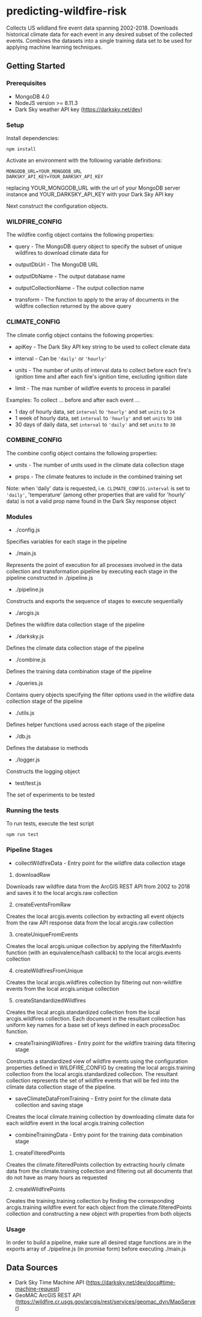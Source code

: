 # predicting-wildfire-risk

Collects US wildland fire event data spanning 2002-2018. Downloads historical climate data for each event in any desired subset of the collected events. Combines the datasets into a single training data set to be used for applying machine learning techniques.

## Getting Started

### Prerequisites

- MongoDB 4.0
- NodeJS version >= 8.11.3
- Dark Sky weather API key (https://darksky.net/dev)

### Setup

Install dependencies:

```
npm install
```

Activate an environment with the following variable definitions:
```
MONGODB_URL=YOUR_MONGODB_URL
DARKSKY_API_KEY=YOUR_DARKSKY_API_KEY
```
replacing YOUR_MONGODB_URL with the url of your MongoDB server instance and YOUR_DARKSKY_API_KEY with your Dark Sky API key

Next construct the configuration objects.

### WILDFIRE_CONFIG

The wildfire config object contains the following properties:

* query - The MongoDB query object to specify the subset of unique wildfires to download climate data for

* outputDbUrl - The MongoDB URL
    
* outputDbName - The output database name

* outputCollectionName - The output collection name

* transform - The function to apply to the array of documents in the wildfire collection returned by the above query

### CLIMATE_CONFIG

The climate config object contains the following properties:

* apiKey - The Dark Sky API key string to be used to collect climate data

* interval - Can be ```'daily'``` or ```'hourly'```

* units - The number of units of interval data to collect before each fire's ignition time and after each fire's ignition time, excluding ignition date

* limit - The max number of wildfire events to process in parallel

Examples: To collect ... before and after each event ... 
- 1 day of hourly data, set ```interval``` to ```'hourly'``` and set ```units``` to ```24```
- 1 week of hourly data, set ```interval``` to ```'hourly'``` and set ```units``` to ```168```
- 30 days of daily data, set ```interval``` to ```'daily'``` and set ```units``` to ```30```

### COMBINE_CONFIG

The combine config object contains the following properties:

* units - The number of units used in the climate data collection stage

* props - The climate features to include in the combined training set

Note: when 'daily' data is requested, i.e. ```CLIMATE_CONFIG.interval``` is set to ```'daily'```, 'temperature' (among other properties that are valid for 'hourly' data) is not a valid prop name found in the Dark Sky response object

### Modules

* ./config.js

Specifies variables for each stage in the pipeline

* ./main.js

Represents the point of execution for all processes involved in the data collection and transformation pipeline by executing each stage in the pipeline constructed in ./pipeline.js

* ./pipeline.js

Constructs and exports the sequence of stages to execute sequentially

* ./arcgis.js

Defines the wildfire data collection stage of the pipeline

* ./darksky.js

Defines the climate data collection stage of the pipeline

* ./combine.js

Defines the training data combination stage of the pipeline

* ./queries.js

Contains query objects specifying the filter options used in the wildfire data collection stage of the pipeline

* ./utils.js

Defines helper functions used across each stage of the pipeline

* ./db.js

Defines the database io methods

* ./logger.js

Constructs the logging object

* test/test.js

The set of experiments to be tested

### Running the tests

To run tests, execute the test script
```
npm run test
```

### Pipeline Stages

* collectWildfireData - Entry point for the wildfire data collection stage

1) downloadRaw

Downloads raw wildfire data from the ArcGIS REST API from 2002 to 2018 and saves it to the local arcgis.raw collection

2) createEventsFromRaw

Creates the local arcgis.events collection by extracting all event objects from the raw API response data from the local arcgis.raw collection

3) createUniqueFromEvents

Creates the local arcgis.unique collection by applying the filterMaxInfo function (with an equivalence/hash callback) to the local arcgis.events collection

4) createWildfiresFromUnique

Creates the local arcgis.wildfires collection by filtering out non-wildfire events from the local arcgis.unique collection

5) createStandardizedWildfires

Creates the local arcgis.standardized collection from the local arcgis.wildfires collection. Each document in the resultant collection has uniform key names for a base set of keys defined in each processDoc function.

* createTrainingWildfires - Entry point for the wildfire training data filtering stage

Constructs a standardized view of wildfire events using the configuration properties defined in WILDFIRE_CONFIG by creating the local arcgis.training collection from the local arcgis.standardized collection. The resultant collection represents the set of wildfire events that will be fed into the climate data collection stage of the pipeline.

* saveClimateDataFromTraining - Entry point for the climate data collection and saving stage

Creates the local climate.training collection by downloading climate data for each wildfire event in the local arcgis.training collection

* combineTrainingData - Entry point for the training data combination stage

1) createFilteredPoints

Creates the climate.filteredPoints collection by extracting hourly climate data from the climate.training collection and filtering out all documents that do not have as many hours as requested

2) createWildfirePoints

Creates the training.training collection by finding the corresponding arcgis.training wildfire event for each object from the climate.filteredPoints collection and constructing a new object with properties from both objects

### Usage

In order to build a pipeline, make sure all desired stage functions are in the exports array of ./pipeline.js (in promise form) before executing ./main.js

## Data Sources

- Dark Sky Time Machine API (https://darksky.net/dev/docs#time-machine-request)
- GeoMAC ArcGIS REST API (https://wildfire.cr.usgs.gov/arcgis/rest/services/geomac_dyn/MapServer)